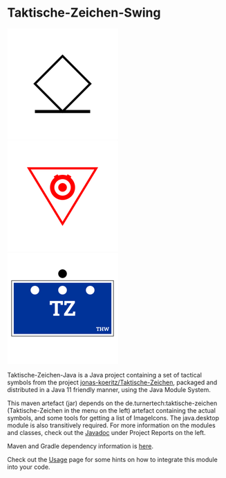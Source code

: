 # Taktische-Zeichen-Swing

![Gerettete Person](https://raw.githubusercontent.com/liturner/Taktische-Zeichen-Java/main/de.turnertech.tz/src/main/resources/de/turnertech/tz/symbol/personen/Gerettete_Person.png)
![Gefahr durch Explosivstoffe](https://raw.githubusercontent.com/liturner/Taktische-Zeichen-Java/main/de.turnertech.tz/src/main/resources/de/turnertech/tz/symbol/gefahren/Gefahr_durch_Explosivstoffe.png)
![Zugtrupp - THW](https://raw.githubusercontent.com/liturner/Taktische-Zeichen-Java/main/de.turnertech.tz/src/main/resources/de/turnertech/tz/symbol/einheiten/thw/Zugtrupp.png)

Taktische-Zeichen-Java is a Java project containing a set of tactical symbols from the project [jonas-koeritz/Taktische-Zeichen](https://github.com/jonas-koeritz/Taktische-Zeichen), packaged and distributed in a Java 11 friendly manner, using the Java Module System.

This maven artefact (jar) depends on the de.turnertech:taktische-zeichen (Taktische-Zeichen in the menu on the left) artefact containing the actual symbols, and some tools for getting a list of ImageIcons. The java.desktop module is also transitively required. For more information on the modules and classes, check out the [Javadoc](apidocs/de.turnertech.tz.swing/module-summary.html) under Project Reports on the left.

Maven and Gradle dependency information is [here](dependency-info.html).

Check out the [Usage](usage.html) page for some hints on how to integrate this module into your code.